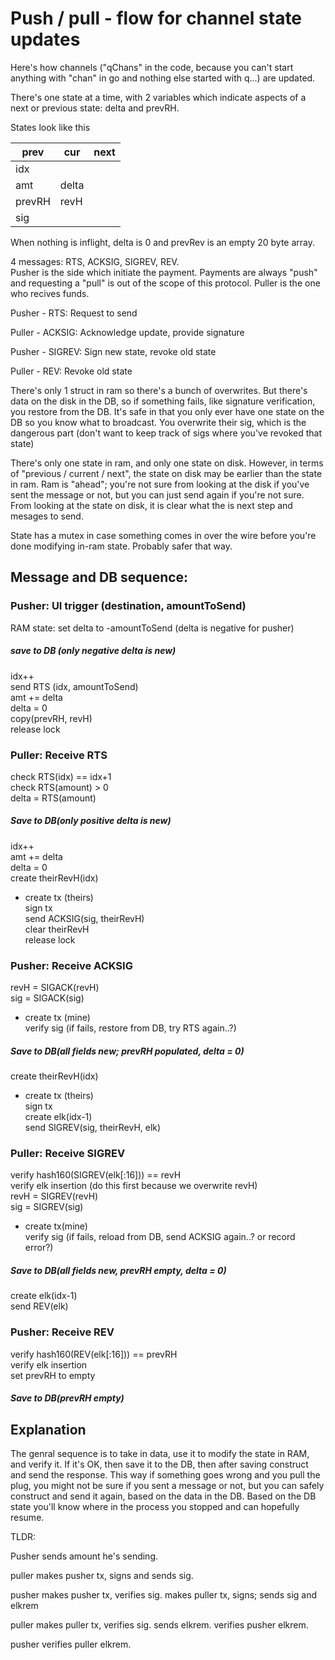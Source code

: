 # Push / pull - flow for channel state updates

Here's how channels ("qChans" in the code, because you can't start anything with "chan" in go and nothing else started with q...) are updated.

There's one state at a time, with 2 variables which indicate aspects of a next or previous state: delta and prevRH.  

States look like this

prev | cur | next
--- | --- | ---
 | idx | 
 | amt | delta 
prevRH | revH | 
 | sig | 

When nothing is inflight, delta is 0 and prevRev is an empty 20 byte array.

4 messages: RTS, ACKSIG, SIGREV, REV.  
Pusher is the side which initiate the payment.  Payments are always "push" and requesting a "pull" is out of the scope of this protocol.  Puller is the one who recives funds.

Pusher - RTS: Request to send

Puller - ACKSIG: Acknowledge update, provide signature

Pusher - SIGREV: Sign new state, revoke old state

Puller - REV: Revoke old state

There's only 1 struct in ram so there's a bunch of overwrites.  But there's data on the disk in the DB, so if something fails, like signature verification, you restore from the DB.  It's safe in that you only ever have one state on the DB so you know what to broadcast.  You overwrite their sig, which is the dangerous part (don't want to keep track of sigs where you've revoked that state)

There's only one state in ram, and only one state on disk.  However, in terms of "previous / current / next", the state on disk may be earlier than the state in ram.  Ram is "ahead"; you're not sure from looking at the disk if you've sent the message or not, but you can just send again if you're not sure.  From looking at the state on disk, it is clear what the is next step and mesages to send.

State has a mutex in case something comes in over the wire before you're done modifying in-ram state.  Probably safer that way.

## Message and DB sequence:

### Pusher: UI trigger (destination, amountToSend)  
RAM state: set delta to -amountToSend (delta is negative for pusher)  
##### save to DB (only negative delta is new)  
idx++  
send RTS (idx, amountToSend)  
amt += delta  
delta = 0  
copy(prevRH, revH)  
release lock  

### Puller: Receive RTS  
check RTS(idx) == idx+1  
check RTS(amount) > 0  
delta = RTS(amount)  
##### Save to DB(only positive delta is new)  
idx++  
amt += delta  
delta = 0  
create theirRevH(idx)  
- create tx (theirs)  
sign tx  
send ACKSIG(sig, theirRevH)  
clear theirRevH  
release lock  

### Pusher: Receive ACKSIG  
revH = SIGACK(revH)  
sig = SIGACK(sig)  
- create tx (mine)  
verify sig (if fails, restore from DB, try RTS again..?)  
##### Save to DB(all fields new; prevRH populated, delta = 0)  
create theirRevH(idx)  
- create tx (theirs)  
sign tx  
create elk(idx-1)  
send SIGREV(sig, theirRevH, elk)  

### Puller: Receive SIGREV  
verify hash160(SIGREV(elk[:16])) == revH  
verify elk insertion (do this first because we overwrite revH)  
revH = SIGREV(revH)  
sig = SIGREV(sig)  
- create tx(mine)  
verify sig (if fails, reload from DB, send ACKSIG again..? or record error?)  
##### Save to DB(all fields new, prevRH empty, delta = 0)  
create elk(idx-1)  
send REV(elk)  

### Pusher: Receive REV  
verify hash160(REV(elk[:16])) == prevRH  
verify elk insertion  
set prevRH to empty  
##### Save to DB(prevRH empty)  

## Explanation

The genral sequence is to take in data, use it to modify the state in RAM, and  verify it.  If it's OK, then save it to the DB, then after saving construct and send the response.  This way if something goes wrong and you pull the plug, you might not be sure if you sent a message or not, but you can safely construct and send it again, based on the data in the DB.  Based on the DB state you'll know where in the process you stopped and can hopefully resume.

TLDR:  

Pusher sends amount he's sending.

puller makes pusher tx, signs and sends sig.

pusher makes pusher tx, verifies sig. makes puller tx, signs; sends sig and elkrem

puller makes puller tx, verifies sig. sends elkrem. verifies pusher elkrem.

pusher verifies puller elkrem.









